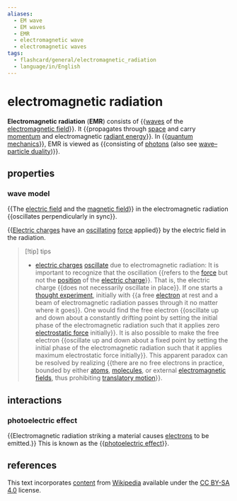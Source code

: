 ```yaml
---
aliases:
  - EM wave
  - EM waves
  - EMR
  - electromagnetic wave
  - electromagnetic waves
tags:
  - flashcard/general/electromagnetic_radiation
  - language/in/English
---
```


# electromagnetic radiation

__Electromagnetic radiation__ (__EMR__) consists of {{[waves](wave.md) of the [electromagnetic field](electromagnetic%20field.md)}}. It {{propagates through [space](space.md) and carry [momentum](momentum.md) and electromagnetic [radiant energy](radiant%20energy.md)}}. In {{[quantum mechanics](quantum%20mechanics.md)}}, EMR is viewed as {{consisting of [photons](photon.md) (also see [wave–particle duality](wave–particle%20duality.md))}}.

## properties

### wave model

{{The [electric field](electric%20field.md) and the [magnetic field](magnetic%20field.md)}} in the electromagnetic radiation {{oscillates perpendicularly in sync}}.

{{[Electric charges](electric%20charge.md) have an [oscillating](oscillation.md) [force](force.md) applied}} by the electric field in the radiation.

> [!tip] tips
>
> - [electric charges](electric%20charge.md) [oscillate](oscillation.md) due to electromagnetic radiation: It is important to recognize that the oscillation {{refers to the [force](force.md) but not the [position](position%20(geometry).md) of the [electric charge](electric%20charge.md)}}. That is, the electric charge {{does not necessarily oscillate in place}}. If one starts a [thought experiment](thought%20experiment.md), initially with {{a free [electron](electron.md) at rest and a beam of electromagnetic radiation passes through it no matter where it goes}}. One would find the free electron {{oscillate up and down about a constantly drifting point by setting the initial phase of the electromagnetic radiation such that it applies zero [electrostatic force](Coulomb's%20law.md) initially}}. It is also possible to make the free electron {{oscillate up and down about a fixed point by setting the initial phase of the electromagnetic radiation such that it applies maximum electrostatic force initially}}. This apparent paradox can be resolved by realizing {{there are no free electrons in practice, bounded by either [atoms](atom.md), [molecules](molecule.md), or external [electromagnetic fields](electromagnetic%20field.md), thus prohibiting [translatory motion](translation%20(geometry).md)}}.

## interactions

### photoelectric effect

{{Electromagnetic radiation striking a material causes [electrons](electron.md) to be emitted.}} This is known as the {{[photoelectric effect](photoelectric%20effect.md)}}.

## references

This text incorporates [content](https://en.wikipedia.org/wiki/electromagnetic_radiation) from [Wikipedia](Wikipedia.md) available under the [CC BY-SA 4.0](https://creativecommons.org/licenses/by-sa/4.0/) license.
